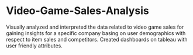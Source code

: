 # Video-Game-Sales-Analysis

Visually analyzed and interpreted the data related to video game sales for gaining insights for a specific company basing on user demographics with respect to item sales and competitors. Created dashboards on tableau with user friendly attributes.
